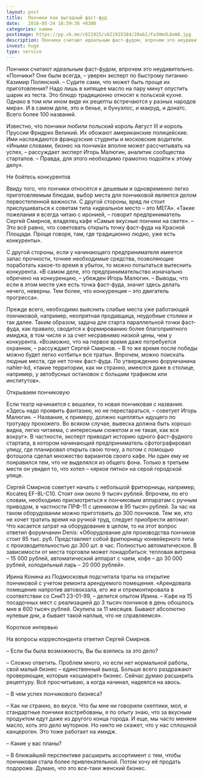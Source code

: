 ```yaml
---
layout: post
title:  Пончики как выгодный фаст-фуд
date:   2016-05-24 18:59:36 +0300
categories: камин 
postimage: https://pp.vk.me/c621925/v621925384/28ab2/Fa3HmdL8oWA.jpg
description: Пончики считают идеальным фаст-фудом, впрочем это неудивительно. «Пончики? Они были всегда, – уверен эксперт по быстрому питанию Казимир Полянский. – Судите сами, что может быть проще их приготовления? Надо лишь в кипящее масло на пару минут опустить шарик из теста. Это блюдо традиционно относят к польской кухне. Однако в том или ином виде их рецепты встречаются у разных народов мира». И в самом деле, это и бенье, и бунуэлос, и макруд, и донатс. Всего более 100 названий.
invest: huge
type: service
---
```


Пончики считают идеальным фаст-фудом, впрочем это неудивительно. «Пончики? Они были всегда, – уверен эксперт по быстрому питанию Казимир Полянский. – Судите сами, что может быть проще их приготовления? Надо лишь в кипящее масло на пару минут опустить шарик из теста. Это блюдо традиционно относят к польской кухне. Однако в том или ином виде их рецепты встречаются у разных народов мира». И в самом деле, это и бенье, и бунуэлос, и макруд, и донатс. Всего более 100 названий.

Известно, что пончики любили польский король Август III и король Пруссии Фридрих Великий. Их обожают американские полицейские. Ими наслаждаются французские студенты и московские водители. «Иными словами, бизнес на пончиках вполне может рассчитывать на успех, – рассуждает эксперт Игорь Малюгин, аналитик сообщества стартапов. – Правда, для этого необходимо грамотно подойти к этому делу».

Не бойтесь конкурентов 

Ввиду того, что пончики относятся к дешевым и одновременно легко приготовляемым блюдам, выбор места для пончиковой является делом первостепенной важности. С другой стороны, вряд ли стоит прислушиваться к советам типа «идеальное место – это МЕГА». «Такие пожелания я всегда читаю с иронией, – говорит предприниматель Сергей Смирнов, владелец кафе «Самые вкусные пончики на свете». – Это всё равно, что советовать открыть точку фаст-фуда на Красной Площади. Проще говоря, там, где традиционно людно, уже есть конкуренты».

С другой стороны, если у начинающего предпринимателя имеется запас прочности, точнее необходимые средства, позволяющие поработать какое-то время в убыток, то можно попытаться вытеснить конкурента. «В самом деле, это предпринимательство изначально обречено на конкуренцию, – убежден Игорь Малюгин. – Выводы, что если в этом месте уже есть точка фаст-фуда, значит здесь делать нечего, неверны. Тем более, что конкуренция – это двигатель прогресса».

Прежде всего, необходимо выяснить слабые места уже работающей пончиковой, например, неопрятная продавщица, неудобные столики и так далее. Таким образом, задача для старта параллельной точки фаст-фуда, как правило, сводится к формированию более благоприятного имиджа, в том числе и за счет несравнимо низкой цены, чем у конкурента. «Возможно, что на первое время даже потребуется охранник, – рассуждает Сергей Смирнов. – В то же время после победы можно будет легко «отбить» все траты». Впрочем, можно поискать людные места, где нет точек фаст-фуда. По утверждению форумчанина nahler-kd, «такие территории, как ни странно, имеются даже в столице, например, у автобусных остановок с большим трафиком или институтов».

Открываем пончиковую

Если театр начинается с вешалки, то новая пончиковая с названия. «Здесь надо проявить фантазию, но не перестараться, – советует Игорь Малюгин. – Название, к примеру, должно «цеплять» идущего по тротуару прохожего. Во всяком случае, вывеска должна быть хорошо видна, легко читаема, с интересным сюжетом и не такая, как все вокруг». В частности, эксперт приводит историю одного фаст-фудного стартапа, в котором начинающий предприниматель сфотографировал улицу, где планировал открыть свою точку, а потом с помощью фотошопа сделал множество вариантов своего кафе. Ни один ему не понравился тем, что не выделялся из общего фона. Только в третьем месте он увидел то, что хотел – «яркое пятно» на серой городской улице.

Сергей Смирнов советует начать с небольшой фритюрницы, например, Kocateq EF-8L-C10. Стоят они около 9 тысяч рублей. Впрочем, по его словам, необходимо присмотреться к пончиковым аппаратам с ручным приводом, в частности ПРФ-11 с ценником в 95 тысяч рублей. За час на таком оборудовании можно приготовить до 300 пончиков. Тем же, кто не хочет тратить время на ручной труд, следует приобрести автомат. Что касается затрат на оборудование в целом, то на этот вопрос ответил форумчанин Denis:
«Оборудование для производства пончиков стоит 85 тыс. руб. Представляет собой фритюрницу конвейерного типа с производительностью до 300 шт. в час. Полностью автоматическое. В зависимости от места торговли может понадобиться: тепловая витрина – 15 000 рублей, автоматический аппарат с чаем, кофе – до 30 000 рублей, холодильный ларь – 20 000 рублей».

Ирина Конина из Подмосковья подсчитала траты на открытие пончиковой с учетом ремонта арендуемого помещения. «Арендовала помещение напротив автовокзала, его же и отремонтировала в соответствии со СниП 23-01-99, – делится опытом Ирина. – Кафе на 15 посадочных мест с реализацией до 3 тысяч пончиков в день обошлось мне в 600 тысяч рублей. Окупила за 11 месяцев. Бывают абсолютно нулевые дни, а бывает такой наплыв, что не справляемся».

Короткое интервью 

На вопросы корреспондента ответил Сергей Смирнов.

– Если бы была возможность, Вы бы взялись за это дело?

– Сложно ответить. Проблем много, но если нет нормальной работы, свой малый бизнес – единственный выход. Больше всего раздражают проверяющие, которые «кошмарят» бизнес. Сейчас думаю расширить рецептуру. Всё просчитываю, а когда начинал, надеялся на авось. 

– В чем успех пончикового бизнеса?

– Как ни странно, во вкусе. Что бы мне ни говорили скептики, мол, и стандартные пончики востребованы, я по опыту знаю, что за вкусным продуктом едут даже из другого конца города. И еще, мы часто меняем масло, хоть это дело муторное. Но никто не скажет, что у нас сплошной канцероген. Это тоже работает на имидж.

– Какие у вас планы?

– В ближайшей перспективе расширить ассортимент с тем, чтобы пончиковая стала более привлекательной. Потом хочу её продать подороже. Думаю, что это все-таки женский бизнес.
